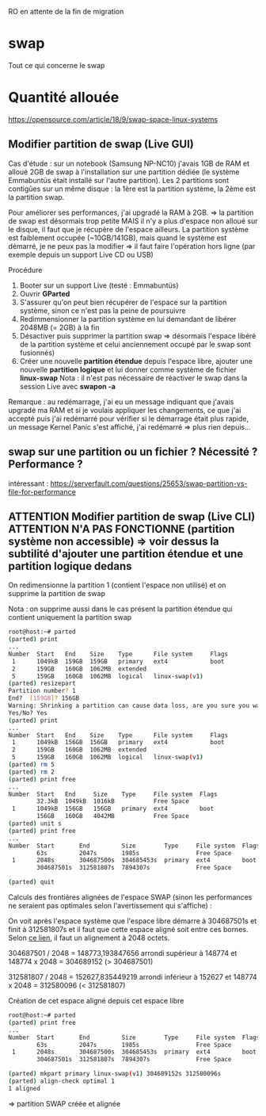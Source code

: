 RO en attente de la fin de migration


































# swap
Tout ce qui concerne le swap

# Quantité allouée
https://opensource.com/article/18/9/swap-space-linux-systems

## Modifier partition de swap (Live GUI)
Cas d'étude : sur un notebook (Samsung NP-NC10) j'avais 1GB de RAM et alloué 2GB de swap à l'installation sur une partition dédiée (le système Emmabuntüs était installé sur l'autre partition). Les 2 partitions sont contigûes sur un même disque : la 1ère est la partition système, la 2ème est la partition swap. 

Pour améliorer ses performances, j'ai upgradé la RAM à 2GB.
=> la partition de swap est désormais trop petite MAIS il n'y a plus d'espace non alloué sur le disque, il faut que je récupère de l'espace ailleurs. 
La partition système est faiblement occupée (~10GB/141GB), mais quand le système est démarré, je ne peux pas la modifier
=> il faut faire l'opération hors ligne (par exemple depuis un support Live CD ou USB)

Procédure
1. Booter sur un support Live (testé : Emmabuntüs)
1. Ouvrir **GParted**
1. S'assurer qu'on peut bien récupérer de l'espace sur la partition système, sinon ce n'est pas la peine de poursuivre
1. Redimmensionner la partition système en lui demandant de libérer 2048MB (= 2GB) à la fin
1. Désactiver puis supprimer la partition swap => désormais l'espace libéré de la partition système et celui anciennement occupé par le swap sont fusionnés)
1. Créer une nouvelle **partition étendue** depuis l'espace libre, ajouter une nouvelle **partition logique** et lui donner comme système de fichier **linux-swap**
Nota : il n'est pas nécessaire de réactiver le swap dans la session Live avec **swapon -a**

Remarque : au redémarrage, j'ai eu un message indiquant que j'avais upgradé ma RAM et si je voulais appliquer les changements, ce que j'ai accepté puis j'ai redémarré pour vérifier si le démarrage était plus rapide, un message Kernel Panic s'est affiché, j'ai redémarré => plus rien depuis...

## swap sur une partition ou un fichier ? Nécessité ? Performance ?
intéressant : https://serverfault.com/questions/25653/swap-partition-vs-file-for-performance

## ATTENTION Modifier partition de swap (Live CLI) ATTENTION N'A PAS FONCTIONNE (partition système non accessible) => voir dessus la subtilité d'ajouter une partition étendue et une partition logique dedans
On redimensionne la partition 1 (contient l'espace non utilisé) et on supprime la partition de swap

Nota : on supprime aussi dans le cas présent la partition étendue qui contient uniquement la partition swap
```sh
root@host:~# parted
(parted) print                                                            
...
Number  Start   End    Size    Type      File system     Flags
 1      1049kB  159GB  159GB   primary   ext4            boot
 2      159GB   160GB  1062MB  extended
 5      159GB   160GB  1062MB  logical   linux-swap(v1)
(parted) resizepart                                                       
Partition number? 1                                                       
End?  [159GB]? 156GB
Warning: Shrinking a partition can cause data loss, are you sure you want to continue?
Yes/No? Yes
(parted) print                                                            
...
Number  Start   End    Size    Type      File system     Flags
 1      1049kB  156GB  156GB   primary   ext4            boot
 2      159GB   160GB  1062MB  extended
 5      159GB   160GB  1062MB  logical   linux-swap(v1)
(parted) rm 5
(parted) rm 2
(parted) print free
...
Number  Start   End     Size    Type     File system  Flags
        32.3kB  1049kB  1016kB           Free Space
 1      1049kB  156GB   156GB   primary  ext4         boot
        156GB   160GB   4042MB           Free Space
(parted) unit s
(parted) print free
...
Number  Start       End         Size        Type     File system  Flags
        63s         2047s       1985s                Free Space
 1      2048s       304687500s  304685453s  primary  ext4         boot
        304687501s  312581807s  7894307s             Free Space

(parted) quit
```
Calculs des frontières alignées de l'espace SWAP (sinon les performances ne seraient pas optimales selon l'avertissement qui s'affiche) :

On voit après l'espace système que l'espace libre démarre à 304687501s et finit à 312581807s et il faut que cette espace aligné soit entre ces bornes. 
Selon [ce lien](https://wiki.archlinux.org/index.php/Parted#Alignment), il faut un alignement à 2048 octets.

304687501 / 2048 = 148773,193847656 arrondi supérieur à 148774 et 148774 x 2048 = 304689152 (> 304687501)

312581807 / 2048 = 152627,835449219 arrondi inférieur à 152627 et 148774 x 2048 = 312580096 (< 312581807)

Création de cet espace aligné depuis cet espace libre
```sh
root@host:~# parted
(parted) print free
...
Number  Start       End         Size        Type     File system  Flags
        63s         2047s       1985s                Free Space
 1      2048s       304687500s  304685453s  primary  ext4         boot
        304687501s  312581807s  7894307s             Free Space

(parted) mkpart primary linux-swap(v1) 304689152s 312580096s
(parted) align-check optimal 1                                            
1 aligned
```
=> partition SWAP créée et alignée
